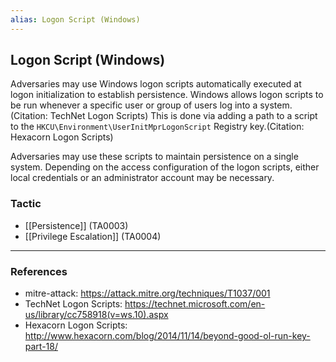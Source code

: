 ```yaml
---
alias: Logon Script (Windows)
---
```


## Logon Script (Windows)

Adversaries may use Windows logon scripts automatically executed at logon initialization to establish persistence. Windows allows logon scripts to be run whenever a specific user or group of users log into a system.(Citation: TechNet Logon Scripts) This is done via adding a path to a script to the <code>HKCU\Environment\UserInitMprLogonScript</code> Registry key.(Citation: Hexacorn Logon Scripts)

Adversaries may use these scripts to maintain persistence on a single system. Depending on the access configuration of the logon scripts, either local credentials or an administrator account may be necessary. 


### Tactic

- [[Persistence]] (TA0003)
- [[Privilege Escalation]] (TA0004)


---
### References

- mitre-attack: https://attack.mitre.org/techniques/T1037/001
- TechNet Logon Scripts: https://technet.microsoft.com/en-us/library/cc758918(v=ws.10).aspx
- Hexacorn Logon Scripts: http://www.hexacorn.com/blog/2014/11/14/beyond-good-ol-run-key-part-18/
